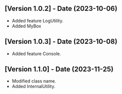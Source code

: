 ## [Version 1.0.2] - Date (2023-10-06)
- Added feature LogUtility.
- Added MyBox

## [Version 1.0.3] - Date (2023-10-08)
- Added feature Console.

## [Version 1.1.0] - Date (2023-11-25)
- Modified class name.
- Added InternalUtility.